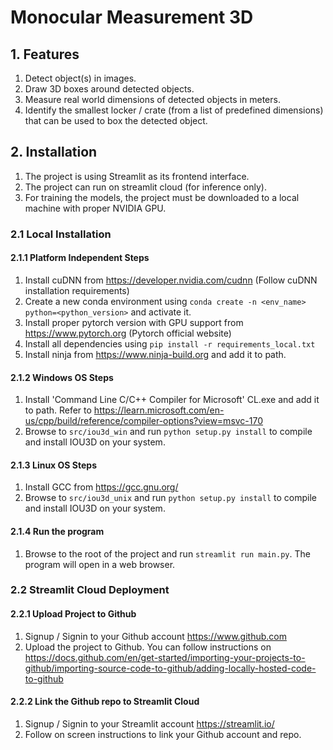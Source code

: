 # Monocular Measurement 3D

## 1. Features
1. Detect object(s) in images.
2. Draw 3D boxes around detected objects.
3. Measure real world dimensions of detected objects in meters.
4. Identify the smallest locker / crate (from a list of predefined dimensions) that can be used to box the detected object.

## 2. Installation
1. The project is using Streamlit as its frontend interface.
2. The project can run on streamlit cloud (for inference only).
3. For training the models, the project must be downloaded to a local machine with proper NVIDIA GPU.

### 2.1 Local Installation
#### 2.1.1 Platform Independent Steps
1. Install cuDNN from <href>https://developer.nvidia.com/cudnn</href> (Follow cuDNN installation requirements)
2. Create a new conda environment using ```conda create -n <env_name> python=<python_version>``` and activate it.
3. Install proper pytorch version with GPU support from <href>https://www.pytorch.org</href> (Pytorch official website)
4. Install all dependencies using ```pip install -r requirements_local.txt```
5. Install ninja from <href>https://www.ninja-build.org</href> and add it to path.

#### 2.1.2 Windows OS Steps
1. Install 'Command Line C/C++ Compiler for Microsoft' CL.exe and add it to path. Refer to <href>https://learn.microsoft.com/en-us/cpp/build/reference/compiler-options?view=msvc-170</href>
2. Browse to ```src/iou3d_win``` and run ```python setup.py install``` to compile and install IOU3D on your system.

#### 2.1.3 Linux OS Steps
1. Install GCC from <href>https://gcc.gnu.org/</href>
2. Browse to ```src/iou3d_unix``` and run ```python setup.py install``` to compile and install IOU3D on your system.

#### 2.1.4 Run the program
1. Browse to the root of the project and run ```streamlit run main.py```. The program will open in a web browser.

### 2.2 Streamlit Cloud Deployment
#### 2.2.1 Upload Project to Github
1. Signup / Signin to your Github account <href>https://www.github.com</href>
2. Upload the project to Github. You can follow instructions on <href>https://docs.github.com/en/get-started/importing-your-projects-to-github/importing-source-code-to-github/adding-locally-hosted-code-to-github</href>

#### 2.2.2 Link the Github repo to Streamlit Cloud
1. Signup / Signin to your Streamlit account <href>https://streamlit.io/</href>
2. Follow on screen instructions to link your Github account and repo.